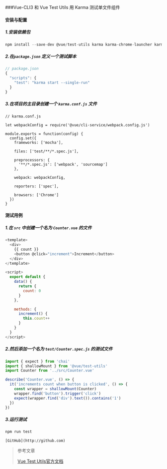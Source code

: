 ###Vue-CLI3 和 Vue Test Utils 用 Karma 测试单文件组件

#### 安装与配置

##### 1.安装依赖包

```javascript
npm install --save-dev @vue/test-utils karma karma-chrome-launcher karma-mocha karma-sourcemap-loader karma-spec-reporter karma-webpack mocha karma-chai chai
```

##### 2.在`package.json` 定义一个测试脚本

```javascript
// package.json
{
  "scripts": {
    "test": "karma start --single-run"
  }
}
```

##### 3.在项目的主目录创建一个 `karma.conf.js` 文件

```	
// karma.conf.js

let webpackConfig = require('@vue/cli-service/webpack.config.js')

module.exports = function(config) {
  config.set({
    frameworks: ['mocha'],

    files: ['test/**/*.spec.js'],

    preprocessors: {
      '**/*.spec.js': ['webpack', 'sourcemap']
    },

    webpack: webpackConfig,

    reporters: ['spec'],

    browsers: ['Chrome']
  })
}
```

#### 测试用例

##### 1.在 `src` 中创建一个名为 `Counter.vue` 的文件

``` javascript
<template>
  <div>
    {{ count }}
    <button @click="increment">Increment</button>
  </div>
</template>

<script>
  export default {
    data() {
      return {
        count: 0
      }
    },

    methods: {
      increment() {
        this.count++
      }
    }
  }
</script>
```

##### 2.然后添加一个名为 `test/Counter.spec.js` 的测试文件

```javascript
import { expect } from 'chai'
import { shallowMount } from '@vue/test-utils'
import Counter from '../src/Counter.vue'

describe('Counter.vue', () => {
  it('increments count when button is clicked', () => {
    const wrapper = shallowMount(Counter)
    wrapper.find('button').trigger('click')
    expect(wrapper.find('div').text()).contains('1')
  })
})
```

##### 3.运行测试

```javascript
npm run test
```

```
[GitHub](http://github.com)
```

> 参考文章
>
> [Vue Test Utils官方文档](https://vue-test-utils.vuejs.org/zh/guides/#用-karma-测试单文件组件)

